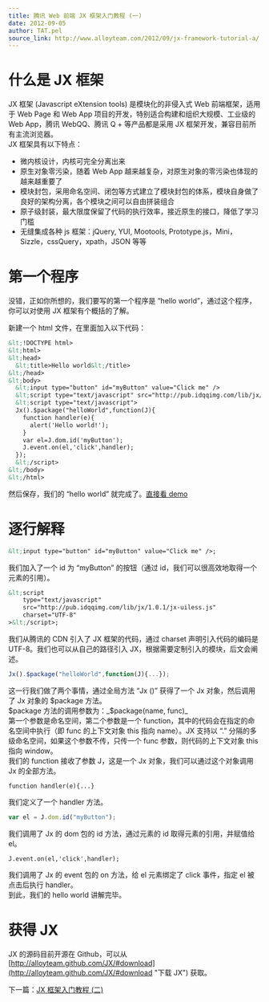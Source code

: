 ```yaml
---
title: 腾讯 Web 前端 JX 框架入门教程 (一)
date: 2012-09-05
author: TAT.pel
source_link: http://www.alloyteam.com/2012/09/jx-framework-tutorial-a/
---
```


<!-- {% raw %} - for jekyll -->

# 什么是 JX 框架

JX 框架 (Javascript eXtension tools) 是模块化的非侵入式 Web 前端框架，适用于 Web Page 和 Web App 项目的开发，特别适合构建和组织大规模、工业级的 Web App，腾讯 WebQQ、腾讯 Q + 等产品都是采用 JX 框架开发，兼容目前所有主流浏览器。  
JX 框架具有以下特点：

-   微内核设计，内核可完全分离出来
-   原生对象零污染，随着 Web App 越来越复杂，对原生对象的零污染也体现的越来越重要了
-   模块封包，采用命名空间、闭包等方式建立了模块封包的体系，模块自身做了良好的架构分离，各个模块之间可以自由拼装组合
-   原子级封装，最大限度保留了代码的执行效率，接近原生的接口，降低了学习门槛
-   无缝集成各种 js 框架：jQuery, YUI, Mootools, Prototype.js，Mini，Sizzle，cssQuery，xpath，JSON 等等

# 第一个程序

没错，正如你所想的，我们要写的第一个程序是 “hello world”，通过这个程序，你可以对使用 JX 框架有个概括的了解。  

新建一个 html 文件，在里面加入以下代码：  

```html
&lt;!DOCTYPE html>
&lt;html>
&lt;head>
  &lt;title>Hello world&lt;/title>
&lt;/head>
&lt;body>
  &lt;input type="button" id="myButton" value="Click me" />
  &lt;script type="text/javascript" src="http://pub.idqqimg.com/lib/jx/1.0.1/jx-uiless.js" charset="UTF-8">&lt;/script>
  &lt;script type="text/javascript">
  Jx().$package("helloWorld",function(J){
    function handler(e){
      alert('Hello world!');
    }
    var el=J.dom.id('myButton');
    J.event.on(el,'click',handler);
  });
  &lt;/script>
&lt;/body>
&lt;/html>
```

然后保存，我们的 “hello world” 就完成了。[直接看 demo](http://www.alloyteam.com/wp-content/uploads/2012/08/helloworld.html)

# 逐行解释

```html
&lt;input type="button" id="myButton" value="Click me" />;
```

我们加入了一个 id 为 “myButton” 的按钮（通过 id，我们可以很高效地取得一个元素的引用）。  

```html
&lt;script
    type="text/javascript"
    src="http://pub.idqqimg.com/lib/jx/1.0.1/jx-uiless.js"
    charset="UTF-8"
>&lt;/script>;
```

我们从腾讯的 CDN 引入了 JX 框架的代码，通过 charset 声明引入代码的编码是 UTF-8。我们也可以从自己的路径引入 JX，根据需要定制引入的模块，后文会阐述。  

```javascript
Jx().$package("helloWorld",function(J){...});
```

这一行我们做了两个事情，通过全局方法 “Jx ()” 获得了一个 Jx 对象，然后调用了 Jx 对象的 $package 方法。  
$package 方法的调用参数为：_$package(name, func)_  
第一个参数是命名空间，第二个参数是一个 function，其中的代码会在指定的命名空间中执行（即 func 的上下文对象 this 指向 name）。JX 支持以 “.” 分隔的多级命名空间，如果这个参数不传，只传一个 func 参数，则代码的上下文对象 this 指向 window。  
我们的 function 接收了参数 J，这是一个 Jx 对象，我们可以通过这个对象调用 Jx 的全部方法。  

    function handler(e){...}

我们定义了一个 handler 方法。  

```javascript
var el = J.dom.id("myButton");
```

我们调用了 Jx 的 dom 包的 id 方法，通过元素的 id 取得元素的引用，并赋值给 el。  

    J.event.on(el,'click',handler);

我们调用了 Jx 的 event 包的 on 方法，给 el 元素绑定了 click 事件，指定 el 被点击后执行 handler。  
到此，我们的 hello world 讲解完毕。

# 获得 JX

JX 的源码目前开源在 Github，可以从 [http://alloyteam.github.com/JX/#download](http://alloyteam.github.com/JX/#download "下载 JX") 获取。

下一篇：[JX 框架入门教程 (二)](http://www.alloyteam.com/2013/08/jx-framework-tutorial-b/ "JX 框架入门教程 (二)")


<!-- {% endraw %} - for jekyll -->